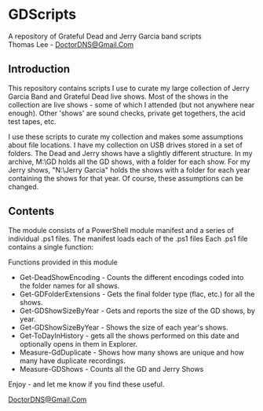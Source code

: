 # GDScripts

A repository of Grateful Dead and Jerry Garcia band scripts  
Thomas Lee - DoctorDNS@Gmail.Com

## Introduction

This repository contains scripts I use to curate my large collection of Jerry Garcia Band
and Grateful Dead live shows.
Most of the shows in the collection are live shows - some of which I attended (but not anywhere near enough).
Other 'shows' are sound checks, private get togethers, the acid test tapes, etc.

I use these scripts to curate my collection and makes some assumptions about file locations.
I have my collection on USB drives stored in a set of folders.
The Dead and Jerry shows have a slightly different structure.
In my archive, M:\GD holds all the GD shows, with a folder for each show.
For my Jerry shows, "N:\Jerry Garcia" holds the shows with a folder for each year containing the shows for that year.
Of course, these assumptions can be changed.

## Contents

The module consists of a PowerShell module manifest and a series of individual .ps1 files.
The manifest loads each of the .ps1 files
Each .ps1 file contains a single function:

Functions provided in this module

* Get-DeadShowEncoding   - Counts the different encodings coded into the folder names for all shows.
* Get-GDFolderExtensions - Gets the final folder type (flac, etc.) for all the shows.
* Get-GDShowSizeByYear   - Gets and reports the size of the GD shows, by year.
* Get-GDShowSizeByYear   - Shows the size of each year's shows.
* Get-ToDayInHistory     - gets all the shows performed on this date and optionally opens in them in Explorer.
* Measure-GdDuplicate    - Shows how many shows are unique and how many have duplicate recordings.
* Measure-GDShows        - Counts all the GD and Jerry Shows


Enjoy - and let me know if you find these useful.

DoctorDNS@Gmail.Com
